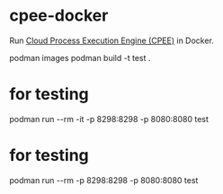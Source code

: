 # cpee-docker

Run [Cloud Process Execution Engine (CPEE)](https://cpee.org/) in Docker.

podman images
podman build -t test .

# for testing

podman run --rm -it -p 8298:8298 -p 8080:8080 test

# for testing

podman run --rm -p 8298:8298 -p 8080:8080 test
